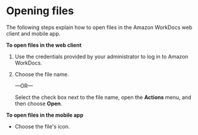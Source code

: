 # Opening files<a name="opening-files"></a>

The following steps explain how to open files in the Amazon WorkDocs web client and mobile app\.

**To open files in the web client**

1. Use the credentials provided by your administrator to log in to Amazon WorkDocs\.

1. Choose the file name\.

   —OR—

   Select the check box next to the file name, open the **Actions** menu, and then choose **Open**\.

**To open files in the mobile app**
+ Choose the file's icon\.